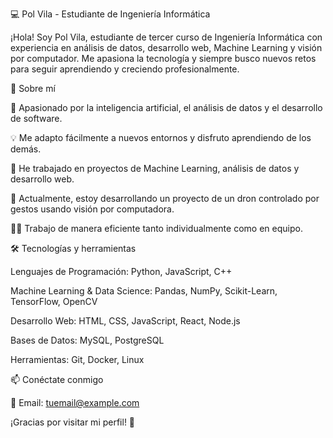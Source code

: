 💻 Pol Vila - Estudiante de Ingeniería Informática

¡Hola! Soy Pol Vila, estudiante de tercer curso de Ingeniería Informática con experiencia en análisis de datos, desarrollo web, Machine Learning y visión por computador. Me apasiona la tecnología y siempre busco nuevos retos para seguir aprendiendo y creciendo profesionalmente.

🚀 Sobre mí

📌 Apasionado por la inteligencia artificial, el análisis de datos y el desarrollo de software.

💡 Me adapto fácilmente a nuevos entornos y disfruto aprendiendo de los demás.

🤖 He trabajado en proyectos de Machine Learning, análisis de datos y desarrollo web.

🚁 Actualmente, estoy desarrollando un proyecto de un dron controlado por gestos usando visión por computadora.

👨‍💻 Trabajo de manera eficiente tanto individualmente como en equipo.

🛠️ Tecnologías y herramientas

Lenguajes de Programación: Python, JavaScript, C++

Machine Learning & Data Science: Pandas, NumPy, Scikit-Learn, TensorFlow, OpenCV

Desarrollo Web: HTML, CSS, JavaScript, React, Node.js

Bases de Datos: MySQL, PostgreSQL

Herramientas: Git, Docker, Linux

📫 Conéctate conmigo



📩 Email: tuemail@example.com

¡Gracias por visitar mi perfil! 🚀
